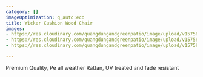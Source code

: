 ```yaml
---
category: []
imageOptimization: q_auto:eco
title: Wicker Cushion Wood Chair
images:
- https://res.cloudinary.com/quangdungandgreenpatio/image/upload/v1575812567/posts/DSC07344_eyuqrq.png
- https://res.cloudinary.com/quangdungandgreenpatio/image/upload/v1575812567/posts/DSC07346_ctayrl.png
- https://res.cloudinary.com/quangdungandgreenpatio/image/upload/v1575812594/posts/DSC08053_ilni7q.png

---
```

Premium Quality, Pe all weather Rattan, UV treated and fade resistant